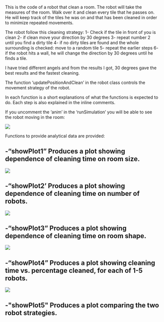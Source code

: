 This is the code of a robot that clean a room. The robot will take the measures of the room. Walk over it and clean every tile that he passes on. He will keep track of the tiles he was on and that has been cleaned in order to minimize repeated movements. 

The robot follow this cleaning strategy:
1- Check if the tile in front of you is clean
2- if clean move your direction by 30 degrees
3- repeat number 2 until you find a dirty tile
4- if no dirty tiles are found and the whole surrounding is checked: move to a random tile
5- repeat the earlier steps
6- if the robot hits a wall, he will change the direction by 30 degrees until he finds a tile.

I have tried different angels and from the results I got, 30 degrees gave the best results and the fastest cleaning.

The function ‘updatePositionAndClean’ in the robot class controls the movement strategy of the robot.

In each function is a short explanations of what the functions is expected to do.
Each step is also explained in the inline comments.

If you uncomment the ‘anim’ in the ‘runSimulation’ you will be able to see the robot moving in the room:

<img src='https://github.com/nos111/MIT-OCW/blob/master/Introduction%20to%20Computer%20Science%20(fall%202008)/assignment11/images/RobotMovementSimulation.jpg?raw=true'>


Functions to provide analytical data are provided:
<h2>-“showPlot1”  Produces a plot showing dependence of cleaning time on room size.</h2>
<img src='https://github.com/nos111/MIT-OCW/blob/master/Introduction%20to%20Computer%20Science%20(fall%202008)/assignment11/images/GraphTimeXRoomSize.jpg?raw=true'>

<h2>-“showPlot2’ Produces a plot showing dependence of cleaning time on number of robots.</h2>
<img src='https://github.com/nos111/MIT-OCW/blob/master/Introduction%20to%20Computer%20Science%20(fall%202008)/assignment11/images/GraphTimeVSRobotsNumber.jpg?raw=true'>


<h2>-“showPlot3” Produces a plot showing dependence of cleaning time on room shape.
</h2>
<img src="https://github.com/nos111/MIT-OCW/blob/master/Introduction%20to%20Computer%20Science%20(fall%202008)/assignment11/images/GraphTimeVSRoomSizeRatio.jpg?raw=true">

<h2>-“showPlot4” Produces a plot showing cleaning time vs. percentage cleaned, for
each of 1-5 robots.
</h2>
<img src="https://github.com/nos111/MIT-OCW/blob/master/Introduction%20to%20Computer%20Science%20(fall%202008)/assignment11/images/GraphTimeVSPercentageCleaned.png?raw=true">

<h2>-"showPlot5" Produces a plot comparing the two robot strategies.
</h2>